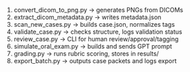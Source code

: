 1. convert_dicom_to_png.py → generates PNGs from DICOMs  
2. extract_dicom_metadata.py → writes metadata.json  
3. scan_new_cases.py → builds case.json, normalizes tags  
4. validate_case.py → checks structure, logs validation status  
5. review_case.py → CLI for human review/approval/tagging  
6. simulate_oral_exam.py → builds and sends GPT prompt  
7. grading.py → runs rubric scoring, stores in results/  
8. export_batch.py → outputs case packets and logs export  
